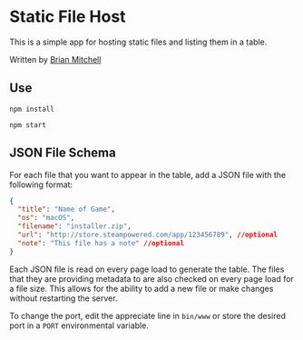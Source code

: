 # Static File Host
This is a simple app for hosting static files and listing them in a table.

Written by [Brian Mitchell](https://brianm.me)

## Use

`npm install`

`npm start`

## JSON File Schema

For each file that you want to appear in the table, add a JSON file with the following format:

```json
{
  "title": "Name of Game",
  "os": "macOS",
  "filename": "installer.zip",
  "url": "http://store.steampowered.com/app/123456789", //optional
  "note": "This file has a note" //optional
}
```

Each JSON file is read on every page load to generate the table. The files that they are providing metadata to are also checked on every page load for a file size. This allows for the ability to add a new file or make changes without restarting the server.

To change the port, edit the appreciate line in `bin/www` or store the desired port in a `PORT` environmental variable.